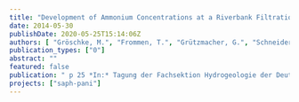 ```yaml
---
title: "Development of Ammonium Concentrations at a Riverbank Filtration Site in Delhi (India) – Water-Sediment Interactions from Infiltration to Production"
date: 2014-05-30
publishDate: 2020-05-25T15:14:06Z
authors: [ "Gröschke, M.", "Frommen, T.", "Grützmacher, G.", "Schneider, M." ]
publication_types: ["0"]
abstract: ""
featured: false
publication: " p 25 *In:* Tagung der Fachsektion Hydrogeologie der Deutschen Gesellschaft für Geowissenschaften 29-31 May 2014. Bayreuth, Germany. 2014-05-30"
projects: ["saph-pani"]
---
```


